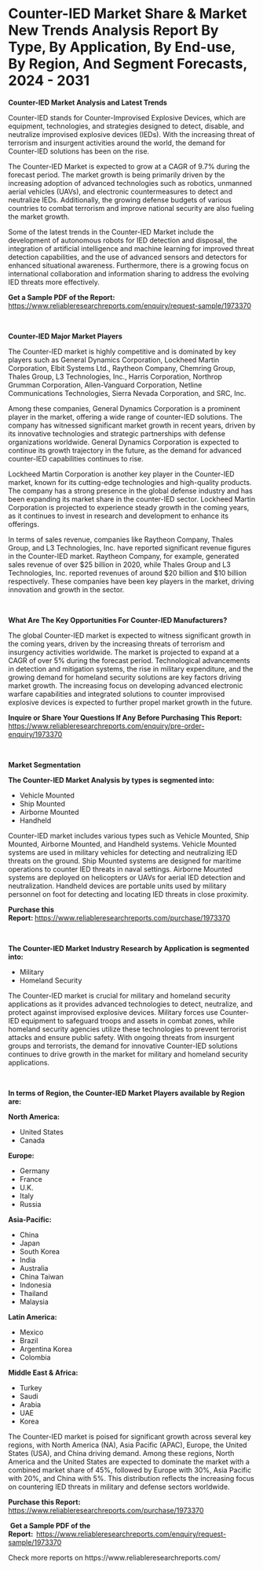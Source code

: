 <p><h1>Counter-IED Market Share & Market New Trends Analysis Report By Type, By Application, By End-use, By Region, And Segment Forecasts, 2024 - 2031</h1></p><p><strong>Counter-IED Market Analysis and Latest Trends</strong></p>
<p><p>Counter-IED stands for Counter-Improvised Explosive Devices, which are equipment, technologies, and strategies designed to detect, disable, and neutralize improvised explosive devices (IEDs). With the increasing threat of terrorism and insurgent activities around the world, the demand for Counter-IED solutions has been on the rise.</p><p>The Counter-IED Market is expected to grow at a CAGR of 9.7% during the forecast period. The market growth is being primarily driven by the increasing adoption of advanced technologies such as robotics, unmanned aerial vehicles (UAVs), and electronic countermeasures to detect and neutralize IEDs. Additionally, the growing defense budgets of various countries to combat terrorism and improve national security are also fueling the market growth.</p><p>Some of the latest trends in the Counter-IED Market include the development of autonomous robots for IED detection and disposal, the integration of artificial intelligence and machine learning for improved threat detection capabilities, and the use of advanced sensors and detectors for enhanced situational awareness. Furthermore, there is a growing focus on international collaboration and information sharing to address the evolving IED threats more effectively.</p></p>
<p><strong>Get a Sample PDF of the Report:&nbsp;</strong> <a href="https://www.reliableresearchreports.com/enquiry/request-sample/1973370">https://www.reliableresearchreports.com/enquiry/request-sample/1973370</a></p>
<p>&nbsp;</p>
<p><strong>Counter-IED Major Market Players</strong></p>
<p><p>The Counter-IED market is highly competitive and is dominated by key players such as General Dynamics Corporation, Lockheed Martin Corporation, Elbit Systems Ltd., Raytheon Company, Chemring Group, Thales Group, L3 Technologies, Inc., Harris Corporation, Northrop Grumman Corporation, Allen-Vanguard Corporation, Netline Communications Technologies, Sierra Nevada Corporation, and SRC, Inc.</p><p>Among these companies, General Dynamics Corporation is a prominent player in the market, offering a wide range of counter-IED solutions. The company has witnessed significant market growth in recent years, driven by its innovative technologies and strategic partnerships with defense organizations worldwide. General Dynamics Corporation is expected to continue its growth trajectory in the future, as the demand for advanced counter-IED capabilities continues to rise.</p><p>Lockheed Martin Corporation is another key player in the Counter-IED market, known for its cutting-edge technologies and high-quality products. The company has a strong presence in the global defense industry and has been expanding its market share in the counter-IED sector. Lockheed Martin Corporation is projected to experience steady growth in the coming years, as it continues to invest in research and development to enhance its offerings.</p><p>In terms of sales revenue, companies like Raytheon Company, Thales Group, and L3 Technologies, Inc. have reported significant revenue figures in the Counter-IED market. Raytheon Company, for example, generated sales revenue of over $25 billion in 2020, while Thales Group and L3 Technologies, Inc. reported revenues of around $20 billion and $10 billion respectively. These companies have been key players in the market, driving innovation and growth in the sector.</p></p>
<p>&nbsp;</p>
<p><strong>What Are The Key Opportunities For Counter-IED Manufacturers?</strong></p>
<p><p>The global Counter-IED market is expected to witness significant growth in the coming years, driven by the increasing threats of terrorism and insurgency activities worldwide. The market is projected to expand at a CAGR of over 5% during the forecast period. Technological advancements in detection and mitigation systems, the rise in military expenditure, and the growing demand for homeland security solutions are key factors driving market growth. The increasing focus on developing advanced electronic warfare capabilities and integrated solutions to counter improvised explosive devices is expected to further propel market growth in the future.</p></p>
<p><strong>Inquire or Share Your Questions If Any Before Purchasing This Report:</strong> <a href="https://www.reliableresearchreports.com/enquiry/pre-order-enquiry/1973370">https://www.reliableresearchreports.com/enquiry/pre-order-enquiry/1973370</a></p>
<p>&nbsp;</p>
<p><strong>Market Segmentation</strong></p>
<p><strong>The Counter-IED Market Analysis by types is segmented into:</strong></p>
<p><ul><li>Vehicle Mounted</li><li>Ship Mounted</li><li>Airborne Mounted</li><li>Handheld</li></ul></p>
<p><p>Counter-IED market includes various types such as Vehicle Mounted, Ship Mounted, Airborne Mounted, and Handheld systems. Vehicle Mounted systems are used in military vehicles for detecting and neutralizing IED threats on the ground. Ship Mounted systems are designed for maritime operations to counter IED threats in naval settings. Airborne Mounted systems are deployed on helicopters or UAVs for aerial IED detection and neutralization. Handheld devices are portable units used by military personnel on foot for detecting and locating IED threats in close proximity.</p></p>
<p><strong>Purchase this Report:&nbsp;</strong><a href="https://www.reliableresearchreports.com/purchase/1973370">https://www.reliableresearchreports.com/purchase/1973370</a></p>
<p>&nbsp;</p>
<p><strong>The Counter-IED Market Industry Research by Application is segmented into:</strong></p>
<p><ul><li>Military</li><li>Homeland Security</li></ul></p>
<p><p>The Counter-IED market is crucial for military and homeland security applications as it provides advanced technologies to detect, neutralize, and protect against improvised explosive devices. Military forces use Counter-IED equipment to safeguard troops and assets in combat zones, while homeland security agencies utilize these technologies to prevent terrorist attacks and ensure public safety. With ongoing threats from insurgent groups and terrorists, the demand for innovative Counter-IED solutions continues to drive growth in the market for military and homeland security applications.</p></p>
<p>&nbsp;</p>
<p><strong>In terms of Region, the Counter-IED Market Players available by Region are:</strong></p>
<p>
    <p> <strong> North America: </strong>
        <ul>
            <li>United States</li>
            <li>Canada</li>
        </ul>
        </p> 
    <p> <strong> Europe: </strong>
        <ul>
            <li>Germany</li>
            <li>France</li>
            <li>U.K.</li>
            <li>Italy</li>
            <li>Russia</li>
        </ul>
        </p> 
    <p> <strong> Asia-Pacific: </strong>
        <ul>
            <li>China</li>
            <li>Japan</li>
            <li>South Korea</li>
            <li>India</li>
            <li>Australia</li>
            <li>China Taiwan</li>
            <li>Indonesia</li>
            <li>Thailand</li>
            <li>Malaysia</li>
        </ul>
        </p> 
    <p> <strong> Latin America: </strong>
        <ul>
            <li>Mexico</li>
            <li>Brazil</li>
            <li>Argentina Korea</li>
            <li>Colombia</li>
        </ul>
        </p> 
    <p> <strong> Middle East & Africa: </strong>
        <ul>
            <li>Turkey</li>
            <li>Saudi</li>
            <li>Arabia</li>
            <li>UAE</li>
            <li>Korea</li>
        </ul>
    </p>
    </p>
<p><p>The Counter-IED market is poised for significant growth across several key regions, with North America (NA), Asia Pacific (APAC), Europe, the United States (USA), and China driving demand. Among these regions, North America and the United States are expected to dominate the market with a combined market share of 45%, followed by Europe with 30%, Asia Pacific with 20%, and China with 5%. This distribution reflects the increasing focus on countering IED threats in military and defense sectors worldwide.</p></p>
<p><strong>Purchase this Report: </strong><a href="https://www.reliableresearchreports.com/purchase/1973370">https://www.reliableresearchreports.com/purchase/1973370</a></p>
<p>&nbsp;<strong>Get a Sample PDF of the Report:&nbsp;&nbsp;</strong><a href="https://www.reliableresearchreports.com/enquiry/request-sample/1973370">https://www.reliableresearchreports.com/enquiry/request-sample/1973370</a></p>
<p><strong></strong></p>
<p>Check more reports on https://www.reliableresearchreports.com/</p>
